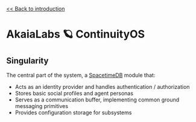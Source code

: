 [<< Back to introduction](/README.md)

# AkaiaLabs 🪐 ContinuityOS

## Singularity

The central part of the system, a [SpacetimeDB](https://github.com/clockworklabs/SpacetimeDB.git) module that:

- Acts as an identity provider and handles authentication / authorization
- Stores basic social profiles and agent personas
- Serves as a communication buffer, implementing common ground messaging primitives
- Provides configuration storage for subsystems
